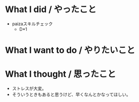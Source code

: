 # What I did / やったこと
- paizaスキルチェック
  - D\*1

# What I want to do / やりたいこと

# What I thought / 思ったこと
- ストレスが大変。
- そういうときもあると思うけど、早くなんとかなってほしい。

